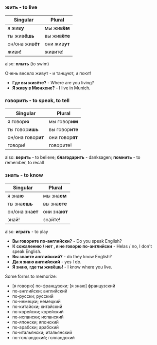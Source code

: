 ### **жить** - to live

| Singular | Plural |
| ------------- | ------------- |
| я жив**у** | мы жив**ём** |
| ты жив**ёшь** | вы жив**ёте** |
| он/она жив**ёт** | они жив**ут** |
| живи! | живите! |

also: **плыть** (to swim)

Очень весело живут - и танцуют, и поют!

- **Где вы живёте?** -  Where are you living?
- **Я живу в Мюнхене?** - I live in Munich.

### **говорить** - to speak, to tell

| Singular | Plural |
| ------------- | ------------- |
| я говор**ю** | мы говор**им** |
| ты говор**ишь** | вы говор**ите** |
| он/она говор**ит** | они говор**ят** |
| говори! | говорите! |

also: **верить** - to believe; **благодарить** - danksagen; **помнить** - to remember, to recall

### **знать** - to know

| Singular | Plural |
| ------------- | ------------- |
| я зна**ю** | мы зна**ем** |
| ты зна**ешь** | вы зна**ете** |
| он/она зна**ет** | они зна**ют** |
| знай! | знайте! |

also: **играть** - to play

- **Вы говорите по-английски?** - Do you speak English?
- **К сожалению / нет , я не говорю по-английски** - Helas / no, I don't speak English.
- **Вы знаете английский?** - do they know English?
- **Да я знаю английский** - yes I do.
- **Я знаю, где ты живёшь!** - I know where you live.


Some forms to memorize:

* [я говорю] по-французски; [я знаю] французский
* по-английски; английский
* по-русски; русский
* по-немецки; немецкий
* по-китайски; китайский
* по-корейски; корейский
* по-испански; испанский
* по-японски; японский
* по-арабски; арабский
* по-итальянски; итальянский
* по-голландский; голландский


